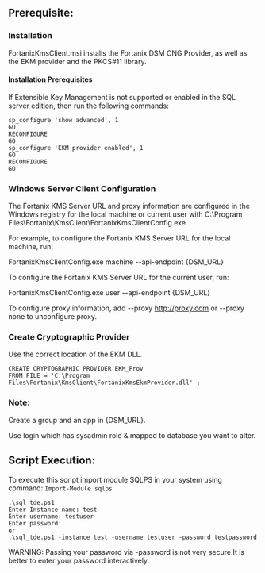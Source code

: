 ## Prerequisite:

### Installation

FortanixKmsClient.msi installs the Fortanix DSM CNG Provider, as well as the EKM provider and the PKCS#11 library.

#### Installation Prerequisites

If Extensible Key Management is not supported or enabled in the SQL server edition, then run the following commands:
```
sp_configure 'show advanced', 1
GO
RECONFIGURE
GO
sp_configure 'EKM provider enabled', 1
GO
RECONFIGURE
GO
```

### Windows Server Client Configuration

The Fortanix KMS Server URL and proxy information are configured in the Windows registry for the local machine or current user with C:\Program Files\Fortanix\KmsClient\FortanixKmsClientConfig.exe.

For example, to configure the Fortanix KMS Server URL for the local machine, run:

FortanixKmsClientConfig.exe machine --api-endpoint {DSM_URL}

To configure the Fortanix KMS Server URL for the current user, run:

FortanixKmsClientConfig.exe user --api-endpoint {DSM_URL}

To configure proxy information, add --proxy http://proxy.com or --proxy none to unconfigure proxy.

### Create Cryptographic Provider

Use the correct location of the EKM DLL.
```
CREATE CRYPTOGRAPHIC PROVIDER EKM_Prov
FROM FILE = 'C:\Program Files\Fortanix\KmsClient\FortanixKmsEkmProvider.dll' ;
```
### Note:

Create a group and an app in {DSM_URL}.

Use login which has sysadmin role & mapped to database you want to alter.

## Script Execution:

To execute this script import module SQLPS in your system using command: `Import-Module sqlps`

```
.\sql_tde.ps1
Enter Instance name: test
Enter username: testuser
Enter password:
or
.\sql_tde.ps1 -instance test -username testuser -password testpassword
```
WARNING: Passing your password via -password is not very secure.It is better to enter your password interactively.
